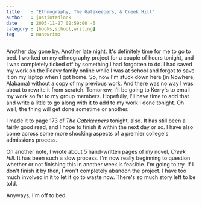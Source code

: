 ```yaml
---
title    : "Ethnography, The Gatekeepers, & Creek Hill"
author   : justintadlock
date     : 2005-11-27 02:59:00 -5
category : [books,school,writing]
tag      : nanowrimo
---
```


Another day gone by.  Another late night.  It's definitely time for me to go to bed.  I worked on my ethnography project for a couple of hours tonight, and I was completely ticked off by something I had forgotten to do.  I had saved my work on the Peavy family online while I was at school and forgot to save it on my laptop when I got home.  So, now I'm stuck down here (in Nowhere, Alabama) without a copy of my previous work.  And there was no way I was about to rewrite it from scratch.  Tomorrow, I'll be going to Kerry's to email my work so far to my group members.  Hopefully, I'll have time to add that and write a little to go along with it to add to my work I done tonight.  Oh well, the thing will get done sometime or another.

I made it to page 173 of <i> The Gatekeepers</i> tonight, also.  It has still been a fairly good read, and I hope to finish it within the next day or so.  I have also come across some more shocking aspects of a premier college's admissions process.

On another note, I wrote about 5 hand-written pages of my novel, <i> Creek Hill</i>.  It has been such a slow process.  I'm now really beginning to question whether or not finishing this in another week is feasible.  I'm going to try.  If I don't finish it by then, I won't completely abandon the project.  I have too much involved in it to let it go to waste now.  There's so much story left to be told.

Anyways, I'm off to bed.

